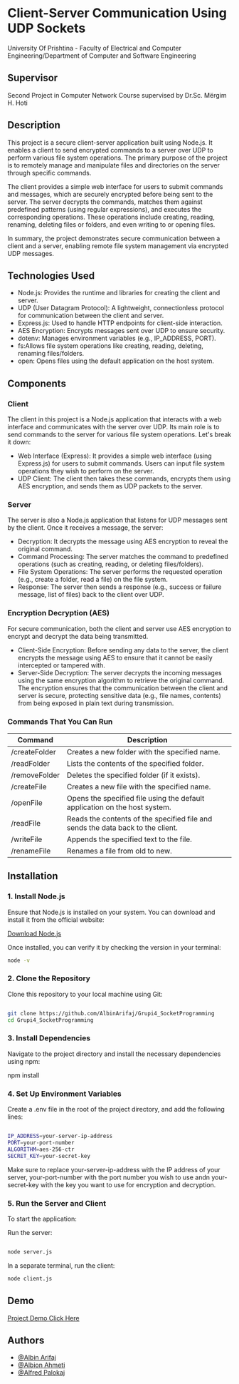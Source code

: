 # Client-Server Communication Using UDP Sockets
University Of Prishtina - Faculty of Electrical and Computer Engineering/Department of Computer and Software Engineering

## Supervisor
Second Project in Computer Network Course supervised by Dr.Sc. Mërgim H. Hoti

## Description
This project is a secure client-server application built using Node.js. It enables a client to send encrypted commands to a server over UDP to perform various file system operations. The primary purpose of the project is to remotely manage and manipulate files and directories on the server through specific commands.

The client provides a simple web interface for users to submit commands and messages, which are securely encrypted before being sent to the server. The server decrypts the commands, matches them against predefined patterns (using regular expressions), and executes the corresponding operations. These operations include creating, reading, renaming, deleting files or folders, and even writing to or opening files.

In summary, the project demonstrates secure communication between a client and a server, enabling remote file system management via encrypted UDP messages.

## Technologies Used
- Node.js: Provides the runtime and libraries for creating the client and server.
- UDP (User Datagram Protocol): A lightweight, connectionless protocol for communication between the client and server.
- Express.js: Used to handle HTTP endpoints for client-side interaction.
- AES Encryption: Encrypts messages sent over UDP to ensure security.
- dotenv: Manages environment variables (e.g., IP_ADDRESS, PORT).
- fs:Allows file system operations like creating, reading, deleting, renaming files/folders.
- open: Opens files using the default application on the host system.

## Components

### Client
The client in this project is a Node.js application that interacts with a web interface and communicates with the server over UDP. Its main role is to send commands to the server for various file system operations. Let's break it down:
- Web Interface (Express): It provides a simple web interface (using Express.js) for users to submit commands. Users can input file system operations they wish to perform on the server.
- UDP Client: The client then takes these commands, encrypts them using AES encryption, and sends them as UDP packets to the server.

### Server
The server is also a Node.js application that listens for UDP messages sent by the client. Once it receives a message, the server:

- Decryption: It decrypts the message using AES encryption to reveal the original command.
- Command Processing: The server matches the command to predefined operations (such as creating, reading, or deleting files/folders).
- File System Operations: The server performs the requested operation (e.g., create a folder, read a file) on the file system.
- Response: The server then sends a response (e.g., success or failure message, list of files) back to the client over UDP.

### Encryption Decryption (AES)
For secure communication, both the client and server use AES encryption to encrypt and decrypt the data being transmitted.

- Client-Side Encryption: Before sending any data to the server, the client encrypts the message using AES to ensure that it cannot be easily intercepted or tampered with.
- Server-Side Decryption: The server decrypts the incoming messages using the same encryption algorithm to retrieve the original command.
The encryption ensures that the communication between the client and server is secure, protecting sensitive data (e.g., file names, contents) from being exposed in plain text during transmission.


### Commands That You Can Run

| Command               | Description                                                         |
|-----------------------|---------------------------------------------------------------------|
| /createFolder <name> | Creates a new folder with the specified name.                       |
| /readFolder <name>   | Lists the contents of the specified folder.                        |
| /removeFolder <name> | Deletes the specified folder (if it exists).                        |
| /createFile <name>   | Creates a new file with the specified name.                         |
| /openFile <name>     | Opens the specified file using the default application on the host system. |
| /readFile <name>     | Reads the contents of the specified file and sends the data back to the client. |
| /writeFile <file> <text> | Appends the specified text to the file.                         |
| /renameFile <old> <new> | Renames a file from old to new.                                  |



## Installation

### 1. Install Node.js

Ensure that Node.js is installed on your system. You can download and install it from the official website:

[Download Node.js](https://nodejs.org/)

Once installed, you can verify it by checking the version in your terminal:
```bash
node -v
```
### 2. Clone the Repository
Clone this repository to your local machine using Git:

```bash

git clone https://github.com/AlbinArifaj/Grupi4_SocketProgramming
cd Grupi4_SocketProgramming
```
### 3. Install Dependencies
Navigate to the project directory and install the necessary dependencies using npm:

npm install
### 4. Set Up Environment Variables
Create a .env file in the root of the project directory, and add the following lines:
```bash

IP_ADDRESS=your-server-ip-address
PORT=your-port-number
ALGORITHM=aes-256-ctr
SECRET_KEY=your-secret-key
```
Make sure to replace your-server-ip-address with the IP address of your server, your-port-number with the port number you wish to use andn your-secret-key with the key you want to use for encryption and decryption.

### 5. Run the Server and Client
To start the application:

Run the server:
```bash

node server.js
```
In a separate terminal, run the client:
```bash
node client.js
```
## Demo
[Project Demo Click Here](https://drive.google.com/file/d/1vt5Mno7_WbfJsXH7ZB7ucEQ7kPXXwEJ8/view?usp=sharing)

## Authors

- [@Albin Arifaj](https://github.com/AlbinArifaj)
- [@Albion Ahmeti](https://github.com/AlbionAhmeti)
- [@Alfred Palokaj](https://github.com/AlfredPalokaj)
